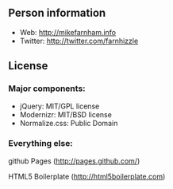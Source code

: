 ## Person information

* Web: http://mikefarnham.info
* Twitter: http://twitter.com/farnhizzle

## License

### Major components:

* jQuery: MIT/GPL license
* Modernizr: MIT/BSD license
* Normalize.css: Public Domain

### Everything else:
github Pages (http://pages.github.com/)

HTML5 Boilerplate (http://html5boilerplate.com)